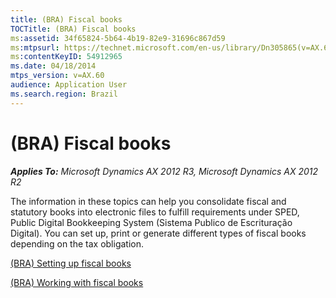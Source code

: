 ```yaml
---
title: (BRA) Fiscal books
TOCTitle: (BRA) Fiscal books
ms:assetid: 34f65824-5b64-4b19-82e9-31696c867d59
ms:mtpsurl: https://technet.microsoft.com/en-us/library/Dn305865(v=AX.60)
ms:contentKeyID: 54912965
ms.date: 04/18/2014
mtps_version: v=AX.60
audience: Application User
ms.search.region: Brazil
---
```


# (BRA) Fiscal books 


_**Applies To:** Microsoft Dynamics AX 2012 R3, Microsoft Dynamics AX 2012 R2_

The information in these topics can help you consolidate fiscal and statutory books into electronic files to fulfill requirements under SPED, Public Digital Bookkeeping System (Sistema Publico de Escrituração Digital). You can set up, print or generate different types of fiscal books depending on the tax obligation.

[(BRA) Setting up fiscal books](bra-setting-up-fiscal-books.md)

[(BRA) Working with fiscal books](bra-working-with-fiscal-books.md)

  


